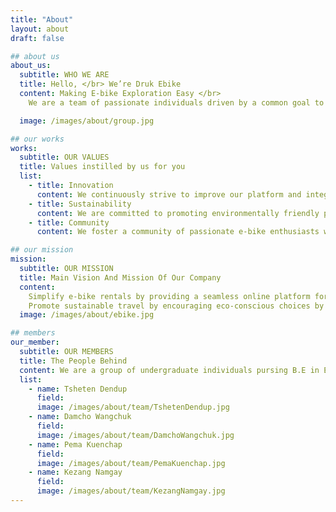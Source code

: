 ```yaml
---
title: "About"
layout: about
draft: false

## about us
about_us:
  subtitle: WHO WE ARE
  title: Hello, </br> We’re Druk Ebike
  content: Making E-bike Exploration Easy </br>
    We are a team of passionate individuals driven by a common goal to make eco-friendly transportation accessible and enjoyable for everyone. We believe that e-bikes offer a fantastic way to explore your surroundings, get some exercise, and reduce your carbon footprint. However, navigating traditional rental processes can be inconvenient and time-consuming. That's why we created this electric bicycle booking system, a platform designed to streamline your e-bike rental experience

  image: /images/about/group.jpg

## our works
works:
  subtitle: OUR VALUES
  title: Values instilled by us for you
  list:
    - title: Innovation
      content: We continuously strive to improve our platform and integrate new features that enhance the user experience.
    - title: Sustainability
      content: We are committed to promoting environmentally friendly practices and reducing our own ecological impact.
    - title: Community
      content: We foster a community of passionate e-bike enthusiasts who share our love for exploration and sustainable living.

## our mission
mission:
  subtitle: OUR MISSION
  title: Main Vision And Mission Of Our Company
  content:
    Simplify e-bike rentals by providing a seamless online platform for booking, eliminating the need for phone calls or in-person visits. </br>
    Promote sustainable travel by encouraging eco-conscious choices by offering a convenient and enjoyable alternative to traditional transportation.
  image: /images/about/ebike.jpg

## members
our_member:
  subtitle: OUR MEMBERS
  title: The People Behind
  content: We are a group of undergraduate individuals pursing B.E in Electrical Engineering. This project is being carried out as a final year project.
  list:
    - name: Tsheten Dendup
      field:
      image: /images/about/team/TshetenDendup.jpg
    - name: Damcho Wangchuk
      field:
      image: /images/about/team/DamchoWangchuk.jpg
    - name: Pema Kuenchap
      field:
      image: /images/about/team/PemaKuenchap.jpg
    - name: Kezang Namgay
      field:
      image: /images/about/team/KezangNamgay.jpg
---
```

